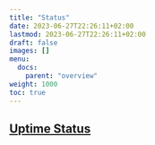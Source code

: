 ```yaml
---
title: "Status"
date: 2023-06-27T22:26:11+02:00
lastmod: 2023-06-27T22:26:11+02:00
draft: false
images: []
menu:
  docs:
    parent: "overview"
weight: 1000
toc: true
---
```


## [Uptime Status](https://status.adsb.lol)
